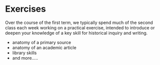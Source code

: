 # Exercises

Over the course of the first term, we typically spend much of the second class each week working on a practical exercise, intended to introduce or deepen your knowledge of a key skill for historical inquiry and writing.

* anatomy of a primary source
* anatomy of an academic article
* library skills
* and more.....

